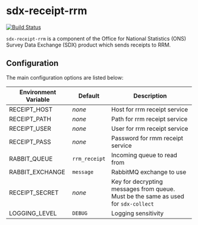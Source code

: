 # sdx-receipt-rrm

[![Build Status](https://travis-ci.org/ONSdigital/sdx-receipt-rrm.svg?branch=develop)](https://travis-ci.org/ONSdigital/sdx-receipt-rrm)

``sdx-receipt-rrm`` is a component of the Office for National Statistics (ONS) Survey Data Exchange (SDX) product which sends receipts to RRM.

## Configuration

The main configuration options are listed below:

| Environment Variable            | Default       | Description
|---------------------------------|---------------|--------------
| RECEIPT_HOST                    | _none_        | Host for rrm receipt service
| RECEIPT_PATH                    | _none_        | Path for rrm receipt service
| RECEIPT_USER                    | _none_        | User for rrm receipt service
| RECEIPT_PASS                    | _none_        | Password for rmm receipt service
| RABBIT_QUEUE                    | `rrm_receipt` | Incoming queue to read from
| RABBIT_EXCHANGE                 | `message`     | RabbitMQ exchange to use
| RECEIPT_SECRET                  | _none_        | Key for decrypting messages from queue. Must be the same as used for ``sdx-collect``
| LOGGING_LEVEL                   | `DEBUG`       | Logging sensitivity
